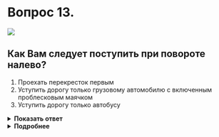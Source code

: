 # Вопрос 13.

![](https://s.drom.ru/i24228/pdd/tickets/2016/1543885108.jpg)

## Как Вам следует поступить при повороте налево?

1. Проехать перекресток первым
2. Уступить дорогу только грузовому автомобилю с включенным проблесковым маячком
3. Уступить дорогу только автобусу

<details>
<summary><b>Показать ответ</b></summary>
Правильный ответ: 3
</details>
<details>
<summary><b>Подробнее</b></summary>
Перекрёсток регулируемый. Знаки приоритета «не работают». Грузовик с «жёлтой мигалкой» стоит и дожидается разрешающего ему движение сигнала светофора, так как отступать от требований сигналов светофора жёлтый специальный сигнал не разрешает. Вы при повороте налево обязаны уступить дорогу транспортным средствам, движущимся прямо со встречного направления. Уступаете дорогу автобусу.
(Пункты 3.4, 13.3, 13.4 ПДД)
</details>